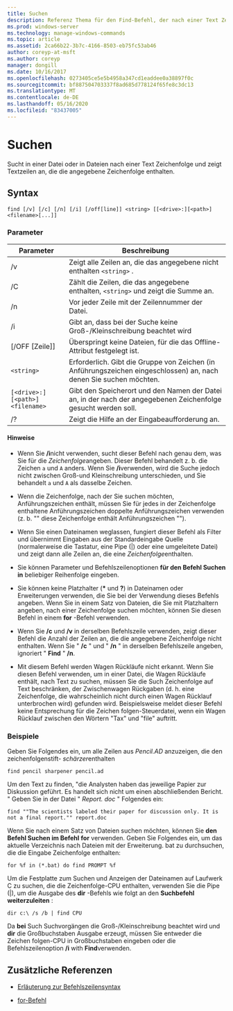 ```yaml
---
title: Suchen
description: Referenz Thema für den Find-Befehl, der nach einer Text Zeichenfolge in Dateien sucht und die angegebene Text Zeichenfolge in der Datei anzeigt.
ms.prod: windows-server
ms.technology: manage-windows-commands
ms.topic: article
ms.assetid: 2ca66b22-3b7c-4166-8503-eb75fc53ab46
author: coreyp-at-msft
ms.author: coreyp
manager: dongill
ms.date: 10/16/2017
ms.openlocfilehash: 0273405ce5e5b4958a347cd1eaddee0a38897f0c
ms.sourcegitcommit: bf887504703337f8ad685d778124f65fe8c3dc13
ms.translationtype: MT
ms.contentlocale: de-DE
ms.lasthandoff: 05/16/2020
ms.locfileid: "83437005"
---
```

# <a name="find"></a>Suchen

Sucht in einer Datei oder in Dateien nach einer Text Zeichenfolge und zeigt Textzeilen an, die die angegebene Zeichenfolge enthalten.

## <a name="syntax"></a>Syntax

```
find [/v] [/c] [/n] [/i] [/off[line]] <string> [[<drive>:][<path>]<filename>[...]]
```

### <a name="parameters"></a>Parameter

| Parameter | Beschreibung |
| --------- | ----------- |
| /v | Zeigt alle Zeilen an, die das angegebene nicht enthalten `<string>` . |
| /C | Zählt die Zeilen, die das angegebene enthalten, `<string>` und zeigt die Summe an. |
| /n | Vor jeder Zeile mit der Zeilennummer der Datei. |
| /i | Gibt an, dass bei der Suche keine Groß-/Kleinschreibung beachtet wird |
| [/OFF [Zeile]] | Überspringt keine Dateien, für die das Offline-Attribut festgelegt ist. |
| `<string>` | Erforderlich. Gibt die Gruppe von Zeichen (in Anführungszeichen eingeschlossen) an, nach denen Sie suchen möchten. |
| `[<drive>:][<path>]<filename>` | Gibt den Speicherort und den Namen der Datei an, in der nach der angegebenen Zeichenfolge gesucht werden soll. |
| /? | Zeigt die Hilfe an der Eingabeaufforderung an. |

#### <a name="remarks"></a>Hinweise

- Wenn Sie **/i**nicht verwenden, sucht dieser Befehl nach genau dem, was Sie für die *Zeichenfolge*angeben. Dieser Befehl behandelt z. b. die Zeichen `a` und `A` anders. Wenn Sie **/i**verwenden, wird die Suche jedoch nicht zwischen Groß-und Kleinschreibung unterschieden, und Sie behandelt `a` und `A` als dasselbe Zeichen.

- Wenn die Zeichenfolge, nach der Sie suchen möchten, Anführungszeichen enthält, müssen Sie für jedes in der Zeichenfolge enthaltene Anführungszeichen doppelte Anführungszeichen verwenden (z. b. "" diese Zeichenfolge enthält Anführungszeichen "").

- Wenn Sie einen Dateinamen weglassen, fungiert dieser Befehl als Filter und übernimmt Eingaben aus der Standardeingabe Quelle (normalerweise die Tastatur, eine Pipe (|) oder eine umgeleitete Datei) und zeigt dann alle Zeilen an, die eine *Zeichenfolge*enthalten.

- Sie können Parameter und Befehlszeilenoptionen **für den Befehl Suchen in** beliebiger Reihenfolge eingeben.

- Sie können keine Platzhalter (**&#42;** und **?**) in Dateinamen oder Erweiterungen verwenden, die Sie bei der Verwendung dieses Befehls angeben. Wenn Sie in einem Satz von Dateien, die Sie mit Platzhaltern angeben, nach einer Zeichenfolge suchen möchten, können Sie diesen Befehl in einem **for** -Befehl verwenden.

- Wenn Sie **/c** und **/v** in derselben Befehlszeile verwenden, zeigt dieser Befehl die Anzahl der Zeilen an, die die angegebene Zeichenfolge nicht enthalten. Wenn Sie " **/c** " und " **/n** " in derselben Befehlszeile angeben, ignoriert " **Find** " **/n**.

- Mit diesem Befehl werden Wagen Rückläufe nicht erkannt. Wenn Sie diesen Befehl verwenden, um in einer Datei, die Wagen Rückläufe enthält, nach Text zu suchen, müssen Sie die Such Zeichenfolge auf Text beschränken, der Zwischenwagen Rückgaben (d. h. eine Zeichenfolge, die wahrscheinlich nicht durch einen Wagen Rücklauf unterbrochen wird) gefunden wird. Beispielsweise meldet dieser Befehl keine Entsprechung für die Zeichen folgen-Steuerdatei, wenn ein Wagen Rücklauf zwischen den Wörtern "Tax" und "file" auftritt.

### <a name="examples"></a>Beispiele

Geben Sie Folgendes ein, um alle Zeilen aus *Pencil.AD* anzuzeigen, die den zeichenfolgenstift- *schärzer*enthalten

```
find pencil sharpener pencil.ad
```

Um den Text zu finden, "die Analysten haben das jeweilige Papier zur Diskussion geführt. Es handelt sich nicht um einen abschließenden Bericht. " Geben Sie in der Datei " *Report. doc* " Folgendes ein:

```
find ""The scientists labeled their paper for discussion only. It is not a final report."" report.doc
```

Wenn Sie nach einem Satz von Dateien suchen möchten, können Sie **den Befehl Suchen im Befehl** **for** verwenden. Geben Sie Folgendes ein, um das aktuelle Verzeichnis nach Dateien mit der Erweiterung. bat zu durchsuchen, die die Eingabe Zeichenfolge enthalten:

```
for %f in (*.bat) do find PROMPT %f
```

Um die Festplatte zum Suchen und Anzeigen der Dateinamen auf Laufwerk C zu suchen, die die Zeichenfolge-CPU enthalten, verwenden Sie die Pipe (|), um die Ausgabe des **dir** -Befehls wie folgt an den **Suchbefehl weiterzuleiten** :

```
dir c:\ /s /b | find CPU
```

Da **bei** Such Suchvorgängen die Groß-/Kleinschreibung beachtet wird und **dir** die Großbuchstaben Ausgabe erzeugt, müssen Sie entweder die Zeichen folgen-CPU in Großbuchstaben eingeben oder die Befehlszeilenoption **/i** with **Find**verwenden.

## <a name="additional-references"></a>Zusätzliche Referenzen

- [Erläuterung zur Befehlszeilensyntax](command-line-syntax-key.md)

- [for-Befehl](for.md)